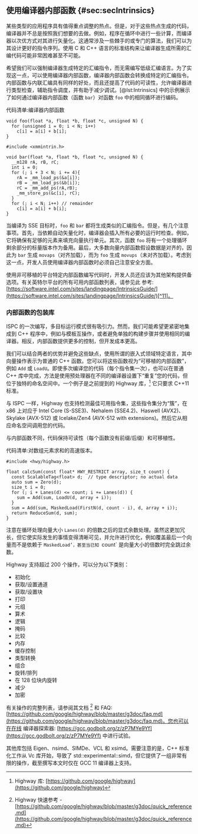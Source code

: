 

## 使用编译器内部函数 {#sec:secIntrinsics}

某些类型的应用程序具有值得重点调整的热点。但是，对于这些热点生成的代码，编译器并不总是按照我们想要的去做。例如，程序在循环中进行一些计算，而编译器以次优方式对其进行矢量化。这通常涉及一些棘手的或专门的算法，我们可以为其设计更好的指令序列。使用 C 和 C++ 语言的标准结构来让编译器生成所需的汇编代码可能非常困难甚至不可能。

希望我们可以强制编译器生成特定的汇编指令，而无需编写低级汇编语言。为了实现这一点，可以使用编译器内部函数，编译器内部函数会转换成特定的汇编指令。内部函数与内联汇编具有同样的好处，而且还提高了代码的可读性，允许编译器进行类型检查，辅助指令调度，并有助于减少调试。[@lst:Intrinsics] 中的示例展示了如何通过编译器内部函数（函数 `bar`）对函数 `foo` 中的相同循环进行编码。

代码清单:编译器内部函数

~~~~ {#lst:Intrinsics .cpp .numberLines}
void foo(float *a, float *b, float *c, unsigned N) {
  for (unsigned i = 0; i < N; i++)
    c[i] = a[i] + b[i]; 
}

#include <xmmintrin.h>

void bar(float *a, float *b, float *c, unsigned N) {
  __m128 rA, rB, rC;
  int i = 0;
  for (; i + 3 < N; i += 4){
    rA = _mm_load_ps(&a[i]);
    rB = _mm_load_ps(&b[i]);
    rC = _mm_add_ps(rA,rB);
    _mm_store_ps(&c[i], rC);
  }
  for (; i < N; i++) // remainder
    c[i] = a[i] + b[i];
}
~~~~

当编译为 SSE 目标时，`foo` 和 `bar` 都将生成类似的汇编指令。但是，有几个注意事项。首先，当依赖自动矢量化时，编译器会插入所有必要的运行时检查。例如，它将确保有足够的元素来填充向量执行单元。其次，函数 `foo` 将有一个处理循环剩余部分的标量版本作为备用。最后，大多数向量内部函数假设数据是对齐的，因此为 `bar` 生成 `movaps`（对齐加载），而为 `foo` 生成 `movups`（未对齐加载）。考虑到这一点，开发人员使用编译器内部函数时必须自己注意安全方面。

使用非可移植的平台特定内部函数编写代码时，开发人员还应该为其他架构提供备选项。有关英特尔平台的所有可用内部函数列表，请参见此 参考: [https://software.intel.com/sites/landingpage/IntrinsicsGuide/](https://software.intel.com/sites/landingpage/IntrinsicsGuide/)[^11]。

### 内部函数的包装库

ISPC 的一次编写，多目标运行模式很有吸引力。然而，我们可能希望更紧密地集成到 C++ 程序中，例如与模板互操作，或者避免单独的构建步骤并使用相同的编译器。相反，内部函数提供更多的控制，但开发成本更高。

我们可以结合两者的优势并避免这些缺点，使用所谓的嵌入式领域特定语言，其中向量操作表示为普通的 C++ 函数。您可以将这些函数视为“可移植的内部函数”，例如 `Add` 或 `LoadU`。即使多次编译您的代码（每个指令集一次），也可以在普通 C++ 库中完成，方法是使用预处理器在不同的编译器设置下“重复”您的代码，但位于独特的命名空间中。一个例子是之前提到的 Highway 库，[^12] 它只要求 C++11 标准。

与 ISPC 一样，Highway 也支持检测最佳可用指令集，这些指令集分为“簇”，在 x86 上对应于 Intel Core (S-SSE3)、Nehalem (SSE4.2)、Haswell (AVX2)、Skylake (AVX-512) 或 Icelake/Zen4 (AVX-512 with extensions)。然后它从相应命名空间调用您的代码。

与内部函数不同，代码保持可读性（每个函数没有前缀/后缀）和可移植性。

代码清单:对数组元素求和的高速版本。

~~~~ {#lst:HWY_code .cpp}
#include <hwy/highway.h>

float calcSum(const float* HWY_RESTRICT array, size_t count) {
  const ScalableTag<float> d;  // type descriptor; no actual data
  auto sum = Zero(d);
  size_t i = 0;
  for (; i + Lanes(d) <= count; i += Lanes(d)) {
    sum = Add(sum, LoadU(d, array + i));
  }
  sum = Add(sum, MaskedLoad(FirstN(d, count - i), d, array + i));
  return ReduceSum(d, sum);
}
~~~~
注意在循环处理向量大小 `Lanes(d)` 的倍数之后的显式余数处理。虽然这更加冗长，但它使实际发生的事情变得清晰可见，并允许进行优化，例如覆盖最后一个向量而不是依赖于 `MaskedLoad’，甚至当已知 `count` 是向量大小的倍数时完全跳过余数。

Highway 支持超过 200 个操作，可以分为以下类别：

* 初始化
* 获取/设置通道
* 获取/设置块
* 打印
* 元组
* 算术
* 逻辑
* 掩码
* 比较
* 内存
* 缓存控制
* 类型转换
* 组合
* 旋转/排列
* 在 128 位块内旋转
* 减少
* 加密

有关操作的完整列表，请参阅其文档 [^13] 和 FAQ: [https://github.com/google/highway/blob/master/g3doc/faq.md](https://github.com/google/highway/blob/master/g3doc/faq.md)。您也可以在在线 编译器探索器: [https://gcc.godbolt.org/z/zP7MYe9Yf](https://gcc.godbolt.org/z/zP7MYe9Yf) 中进行试验。

其他库包括 Eigen、nsimd、SIMDe、VCL 和 xsimd。需要注意的是，C++ 标准化工作从 Vc 库开始，导致了 std::experimental::simd，但它提供了一组非常有限的操作，截至撰写本文时仅在 GCC 11 编译器上支持。

[^11]: 英特尔内部函数指南 - [https://software.intel.com/sites/landingpage/IntrinsicsGuide/](https://software.intel.com/sites/landingpage/IntrinsicsGuide/)。
[^12]: Highway 库: [https://github.com/google/highway](https://github.com/google/highway)
[^13]: Highway 快速参考 - [https://github.com/google/highway/blob/master/g3doc/quick_reference.md](https://github.com/google/highway/blob/master/g3doc/quick_reference.md)
